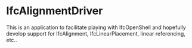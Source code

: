 # IfcAlignmentDriver

This is an application to facilitate playing with IfcOpenShell and hopefully develop support for IfcAlignment, IfcLinearPlacement, linear referencing, etc..